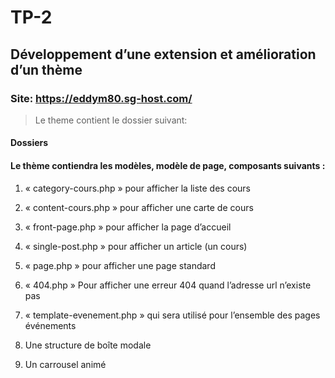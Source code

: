 # TP-2

## Développement d’une extension et amélioration d’un thème

### Site: https://eddym80.sg-host.com/

> Le theme contient le dossier suivant:

#### Dossiers

#### Le thème contiendra les modèles, modèle de page, composants suivants : 
1. « category-cours.php » pour afficher la liste des cours

2. « content-cours.php » pour afficher une carte de cours

3. « front-page.php » pour afficher la page d’accueil

4. « single-post.php » pour afficher un article (un cours)

5. « page.php » pour afficher une page standard

6. « 404.php » Pour afficher une erreur 404 quand l’adresse url n’existe pas

7. « template-evenement.php » qui sera utilisé pour l’ensemble des pages événements

8. Une structure de boîte modale

9. Un carrousel animé

